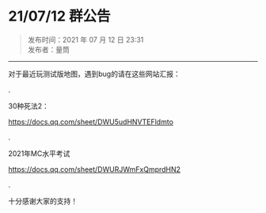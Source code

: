 # 21/07/12 群公告

> 发布时间：2021 年 07 月 12 日 23:31  
  发布者：量筒

---

对于最近玩测试版地图，遇到bug的请在这些网站汇报：

.

30种死法2：

https://docs.qq.com/sheet/DWU5udHNVTEFldmto

.

2021年MC水平考试

https://docs.qq.com/sheet/DWURJWmFxQmprdHN2

.

十分感谢大家的支持！
